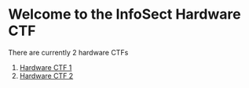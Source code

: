 # Welcome to the InfoSect Hardware CTF

There are currently 2 hardware CTFs

1. [Hardware CTF 1](https://infosectcbr.github.io/InfoSect-Hardware-CTF-1)
2. [Hardware CTF 2](https://infosectcbr.github.io/InfoSect-Hardware-CTF-2)

